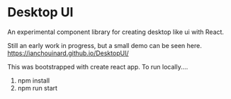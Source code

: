 # Desktop UI

An experimental component library for creating desktop like ui with React.

Still an early work in progress, but a small demo can be seen here.
https://ianchouinard.github.io/DesktopUI/

This was bootstrapped with create react app. To run locally....
1. npm install
2. npm run start
